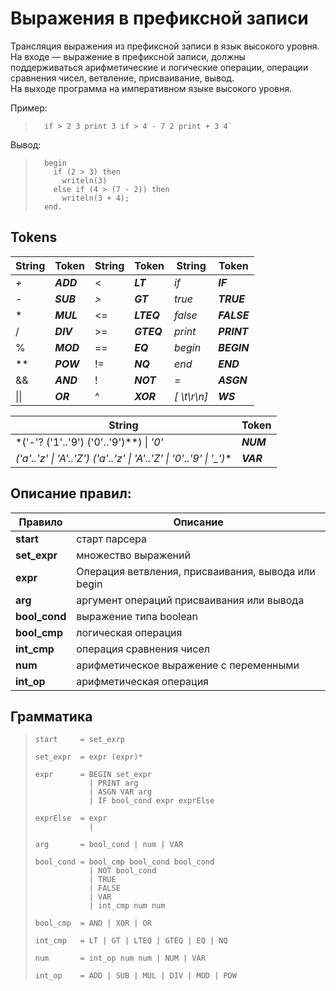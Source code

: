 # Выражения в префиксной записи

Трансляция выражения из префиксной записи в язык высокого уровня.  
На входе — выражение в префиксной записи, должны  
поддерживаться арифметические и логические операции, операции  
сравнения чисел, ветвление, присваивание, вывод.  
На выходе программа на императивном языке высокого уровня.  

Пример: 
>       if > 2 3 print 3 if > 4 - 7 2 print + 3 4` 

Вывод: 
>       begin  
>         if (2 > 3) then  
>           writeln(3)  
>         else if (4 > (7 - 2)) then  
>           writeln(3 + 4);  
>       end.  

## Tokens 

String | Token | String | Token | String | Token
--- | --- | --- | --- | --- | ---
*+*  | ***ADD***  | <  | ***LT***   | *if* | ***IF***
*-*  | ***SUB***  |*>* | ***GT***   | *true* | ***TRUE***
\*  | ***MUL***  | <= | ***LTEQ*** | *false* | ***FALSE***
/  | ***DIV***  | >= | ***GTEQ*** | *print* | ***PRINT***
%  | ***MOD***  | == | ***EQ***   | *begin* | ***BEGIN***
** | ***POW***  | != | ***NQ***   | *end* | ***END***
&& | ***AND***  | !  | ***NOT***  | *=* | ***ASGN***
&#124;&#124; | ***OR*** | ^ | ***XOR*** | *[ \t\r\n]* | ***WS***

String | Token
--- | ---
*('-'? ('1'..'9') ('0'..'9')**) &#124; *'0'* | ***NUM***
*('a'..'z' &#124; 'A'..'Z') ('a'..'z' &#124; 'A'..'Z' &#124; '0'..'9' &#124; '_')** | ***VAR***

## Описание правил:

Правило | Описание
--- | ---
**start**    | старт парсера
**set_expr** | множество выражений  
**expr**     | Операция ветвления, присваивания, вывода или begin
**arg**      | аргумент операций присваивания или вывода
**bool_cond**| выражение типа boolean
**bool_cmp** | логическая операция
**int_cmp**  | операция сравнения чисел
**num**      | арифметическое выражение с переменными
**int_op**   | арифметическая операция  

## Грамматика
>     start     = set_exrp
>
>     set_expr  = expr (expr)*
>
>     expr      = BEGIN set_expr
>                 | PRINT arg
>                 | ASGN VAR arg
>                 | IF bool_cond expr exprElse
>
>     exprElse  = expr
>                 |
>
>     arg       = bool_cond | num | VAR
>
>     bool_cond = bool_cmp bool_cond bool_cond
>                 | NOT bool_cond
>                 | TRUE
>                 | FALSE
>                 | VAR
>                 | int_cmp num num
>
>     bool_cmp  = AND | XOR | OR
>
>     int_cmp   = LT | GT | LTEQ | GTEQ | EQ | NQ
>
>     num       = int_op num num | NUM | VAR
>
>     int_op    = ADD | SUB | MUL | DIV | MOD | POW 
